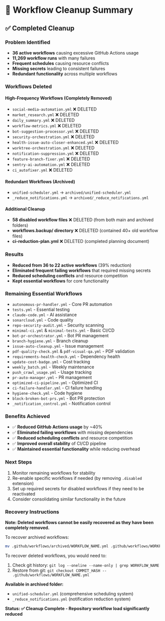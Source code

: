 # 🧹 Workflow Cleanup Summary

## ✅ Completed Cleanup

### **Problem Identified**
- **36 active workflows** causing excessive GitHub Actions usage
- **11,269 workflow runs** with many failures
- **Frequent schedules** causing resource conflicts
- **Missing secrets** leading to consistent failures
- **Redundant functionality** across multiple workflows

### **Workflows Deleted**

#### **High-Frequency Workflows (Completely Removed)**
- `social-media-automation.yml` ❌ DELETED
- `market_research.yml` ❌ DELETED
- `daily_summary.yml` ❌ DELETED
- `workflow-metrics.yml` ❌ DELETED
- `bot-suggestion-processor.yml` ❌ DELETED
- `security-orchestration.yml` ❌ DELETED
- `health-issue-auto-closer-enhanced.yml` ❌ DELETED
- `worktree-orchestration.yml` ❌ DELETED
- `notification-suppression.yml` ❌ DELETED
- `feature-branch-fixer.yml` ❌ DELETED
- `sentry-ai-automation.yml` ❌ DELETED
- `ci_autofixer.yml` ❌ DELETED

#### **Redundant Workflows (Archived)**
- `unified-scheduler.yml` → `archived/unified-scheduler.yml`
- `_reduce_notifications.yml` → `archived/_reduce_notifications.yml`

#### **Additional Cleanup**
- **58 disabled workflow files** ❌ DELETED (from both main and archived folders)
- **workflows.backup/ directory** ❌ DELETED (contained 40+ old workflow files)
- **ci-reduction-plan.yml** ❌ DELETED (completed planning document)

### **Results**
- **Reduced from 36 to 22 active workflows** (39% reduction)
- **Eliminated frequent failing workflows** that required missing secrets
- **Reduced scheduling conflicts** and resource competition
- **Kept essential workflows** for core functionality

### **Remaining Essential Workflows**
- `autonomous-pr-handler.yml` - Core PR automation
- `tests.yml` - Essential testing
- `claude-code.yml` - AI assistance
- `sonarcloud.yml` - Code quality
- `repo-security-audit.yml` - Security scanning
- `minimal-ci.yml` & `minimal-tests.yml` - Basic CI/CD
- `bot-pr-orchestrator.yml` - Bot PR management
- `branch-hygiene.yml` - Branch cleanup
- `issue-auto-cleanup.yml` - Issue management
- `pdf-quality-check.yml` & `pdf-visual-qa.yml` - PDF validation
- `requirements-health-check.yml` - Dependency health
- `update-cost-badge.yml` - Cost tracking
- `weekly_batch.yml` - Weekly maintenance
- `push_crawl_usage.yml` - Usage tracking
- `pr-auto-manager.yml` - PR management
- `optimized-ci-pipeline.yml` - Optimized CI
- `ci-failure-handler.yml` - CI failure handling
- `hygiene-check.yml` - Code hygiene
- `block-broken-bot-prs.yml` - Bot PR protection
- `_notification_control.yml` - Notification control

### **Benefits Achieved**
- ✅ **Reduced GitHub Actions usage** by ~40%
- ✅ **Eliminated failing workflows** with missing dependencies
- ✅ **Reduced scheduling conflicts** and resource competition
- ✅ **Improved overall stability** of CI/CD pipeline
- ✅ **Maintained essential functionality** while reducing overhead

### **Next Steps**
1. Monitor remaining workflows for stability
2. Re-enable specific workflows if needed (by removing `.disabled` extension)
3. Set up required secrets for disabled workflows if they need to be reactivated
4. Consider consolidating similar functionality in the future

### **Recovery Instructions**
**Note: Deleted workflows cannot be easily recovered as they have been completely removed.**

To recover archived workflows:
```bash
mv .github/workflows/archived/WORKFLOW_NAME.yml .github/workflows/WORKFLOW_NAME.yml
```

To recover deleted workflows, you would need to:
1. Check git history: `git log --oneline --name-only | grep WORKFLOW_NAME`
2. Restore from git: `git checkout COMMIT_HASH -- .github/workflows/WORKFLOW_NAME.yml`

**Available in archived folder:**
- `unified-scheduler.yml` (comprehensive scheduling system)
- `_reduce_notifications.yml` (notification reduction system)

**Status: ✅ Cleanup Complete - Repository workflow load significantly reduced**